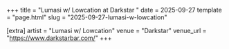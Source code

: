 +++
title = "Lumasi w/ Lowcation at Darkstar "
date = 2025-09-27
template = "page.html"
slug = "2025-09-27-lumasi-w-lowcation"

[extra]
artist = "Lumasi w/ Lowcation"
venue = "Darkstar"
venue_url = "https://www.darkstarbar.com/"
+++
